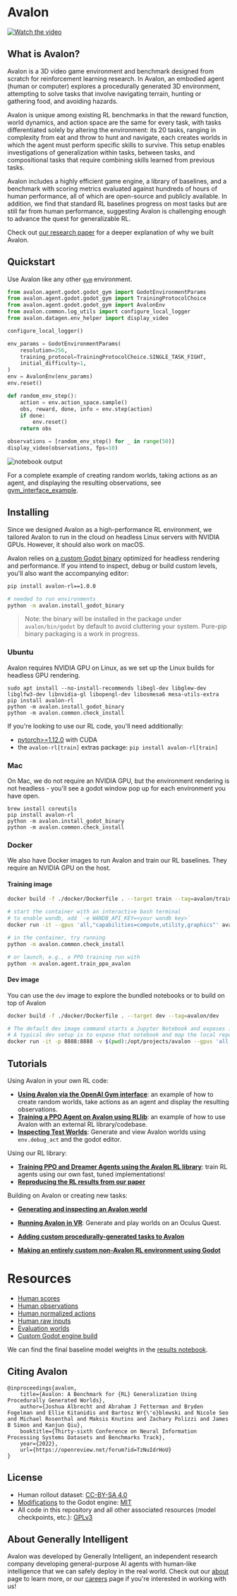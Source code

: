 
# Avalon


[![Watch the video](https://i3.ytimg.com/vi/4M-J11yMpD8/maxresdefault.jpg)](https://www.youtube.com/watch?v=4M-J11yMpD8)

## What is Avalon?

Avalon is a 3D video game environment and benchmark designed from scratch for reinforcement learning research. In Avalon, an embodied agent (human or computer) explores a procedurally generated 3D environment, attempting to solve tasks that involve navigating terrain, hunting or gathering food, and avoiding hazards.

Avalon is unique among existing RL benchmarks in that the reward function, world dynamics, and action space are the same for every task, with tasks differentiated solely by altering the environment: its 20 tasks, ranging in complexity from eat and throw to hunt and navigate, each creates worlds in which the agent must perform specific skills to survive. This setup enables investigations of generalization within tasks, between tasks, and compositional tasks that require combining skills learned from previous tasks.

Avalon includes a highly efficient game engine, a library of baselines, and a benchmark with scoring metrics evaluated against hundreds of hours of human performance, all of which are open-source and publicly available. In addition, we find that standard RL baselines progress on most tasks but are still far from human performance, suggesting Avalon is challenging enough to advance the quest for generalizable RL.

Check out [our research paper](https://arxiv.org/abs/2210.13417) for a deeper explanation of why we built Avalon.

## Quickstart

Use Avalon like any other [`gym`](https://github.com/openai/gym) environment.

```python
from avalon.agent.godot.godot_gym import GodotEnvironmentParams
from avalon.agent.godot.godot_gym import TrainingProtocolChoice
from avalon.agent.godot.godot_gym import AvalonEnv
from avalon.common.log_utils import configure_local_logger
from avalon.datagen.env_helper import display_video

configure_local_logger()

env_params = GodotEnvironmentParams(
    resolution=256,
    training_protocol=TrainingProtocolChoice.SINGLE_TASK_FIGHT,
    initial_difficulty=1,
)
env = AvalonEnv(env_params)
env.reset()

def random_env_step():
    action = env.action_space.sample()
    obs, reward, done, info = env.step(action)
    if done:
        env.reset()
    return obs

observations = [random_env_step() for _ in range(50)]
display_video(observations, fps=10)
```

![notebook output](./docs/media/avalon_notebook_demo.gif)

For a complete example of creating random worlds, taking actions as an agent, and displaying the resulting observations, see [gym_interface_example](./notebooks/gym_interface_example.sync.ipynb).

## Installing

Since we designed Avalon as a high-performance RL environment, we tailored Avalon to run in the cloud on headless Linux servers with NVIDIA GPUs. However, it should also work on macOS.

Avalon relies on [a custom Godot binary](https://github.com/Avalon-Benchmark/godot) optimized for headless rendering and performance. If you intend to inspect, debug or build custom levels, you'll also want the accompanying editor:
```sh
pip install avalon-rl==1.0.0

# needed to run environments
python -m avalon.install_godot_binary
```

> Note: the binary will be installed in the package under `avalon/bin/godot` by default to avoid cluttering your system.
> Pure-pip binary packaging is a work in progress.

### Ubuntu

Avalon requires NVIDIA GPU on Linux, as we set up the Linux builds for headless GPU rendering.

```
sudo apt install --no-install-recommends libegl-dev libglew-dev libglfw3-dev libnvidia-gl libopengl-dev libosmesa6 mesa-utils-extra
pip install avalon-rl
python -m avalon.install_godot_binary
python -m avalon.common.check_install
```

If you're looking to use our RL code, you'll need additionally:
- [pytorch>=1.12.0](https://pytorch.org/get-started/locally/) with CUDA
- the `avalon-rl[train]` extras package: `pip install avalon-rl[train]`

### Mac

On Mac, we do not require an NVIDIA GPU, but the environment rendering is not headless - you'll see a godot window pop up for each environment you have open.

```
brew install coreutils
pip install avalon-rl
python -m avalon.install_godot_binary
python -m avalon.common.check_install
```

### Docker

We also have Docker images to run Avalon and train our RL baselines. They require an NVIDIA GPU on the host.

#### Training image
```bash
docker build -f ./docker/Dockerfile . --target train --tag=avalon/train

# start the container with an interactive bash terminal
# to enable wandb, add `-e WANDB_API_KEY=<your wandb key>`
docker run -it --gpus 'all,"capabilities=compute,utility,graphics"' avalon/train bash

# in the container, try running
python -m avalon.common.check_install

# or launch, e.g., a PPO training run with
python -m avalon.agent.train_ppo_avalon
```

#### Dev image
You can use the `dev` image to explore the bundled notebooks or to build on top of Avalon
```bash
docker build -f ./docker/Dockerfile . --target dev --tag=avalon/dev

# The default dev image command starts a Jupyter Notebook and exposes it on port 8888.
# A typical dev setup is to expose that notebook and map the local repo to the project repo as a volume:
docker run -it -p 8888:8888 -v $(pwd):/opt/projects/avalon --gpus 'all,"capabilities=compute,utility,graphics"' avalon/dev 
```


## Tutorials

Using Avalon in your own RL code:
- [**Using Avalon via the OpenAI Gym interface**](./notebooks/gym_interface_example.sync.ipynb):
  an example of how to create random worlds, take actions as an agent and display the resulting observations.
- [**Training a PPO Agent on Avalon using RLlib**](./notebooks/rllib_tutorial.sync.ipynb):
  an example of how to use Avalon with an external RL library/codebase.
- [**Inspecting Test Worlds**](./notebooks/inspecting_test_worlds.sync.ipynb):
  Generate and view Avalon worlds using `env.debug_act` and the godot editor.

Using our RL library:
- [**Training PPO and Dreamer Agents using the Avalon RL library**](./docs/avalon_baselines.md):
  train RL agents using our own fast, tuned implementations!
- [**Reproducing the RL results from our paper**](./docs/avalon_baselines.md#reproducing-our-paper-results)


Building on Avalon or creating new tasks:
- [**Generating and inspecting an Avalon world**](./notebooks/create_simple_world.sync.ipynb)

- [**Running Avalon in VR**](./docs/running_in_vr.md): Generate and play worlds on an Oculus Quest.

- [**Adding custom procedurally-generated tasks to Avalon**](./docs/tutorial_add_task/)

- [**Making an entirely custom non-Avalon RL environment using Godot**](./docs/tutorial_custom_env)

# Resources

* [Human scores](https://avalon-benchmark.s3.us-west-2.amazonaws.com/avalon__human_scores__935781fe-267d-4dcd-9698-714cc891e985.json)
* [Human observations](https://avalon-benchmark.s3.us-west-2.amazonaws.com/avalon__all_observations__935781fe-267d-4dcd-9698-714cc891e985.tar.gz)
* [Human normalized actions](https://avalon-benchmark.s3.us-west-2.amazonaws.com/avalon__all_actions__935781fe-267d-4dcd-9698-714cc891e985.tar.gz)
* [Human raw inputs](https://avalon-benchmark.s3.us-west-2.amazonaws.com/avalon__all_human_inputs__935781fe-267d-4dcd-9698-714cc891e985.tar.gz)
* [Evaluation worlds](https://avalon-benchmark.s3.us-west-2.amazonaws.com/avalon_worlds__benchmark_evaluation_worlds.tar.gz)
* [Custom Godot engine build](https://github.com/Avalon-Benchmark/godot/releases/)

We can find the final baseline model weights in the [results notebook](notebooks/avalon_results.sync.ipynb).

## Citing Avalon

```
@inproceedings{avalon,
    title={Avalon: A Benchmark for {RL} Generalization Using Procedurally Generated Worlds},
    author={Joshua Albrecht and Abraham J Fetterman and Bryden Fogelman and Ellie Kitanidis and Bartosz Wr{\'o}blewski and Nicole Seo and Michael Rosenthal and Maksis Knutins and Zachary Polizzi and James B Simon and Kanjun Qiu},
    booktitle={Thirty-sixth Conference on Neural Information Processing Systems Datasets and Benchmarks Track},
    year={2022},
    url={https://openreview.net/forum?id=TzNuIdrHoU}
}
```

## License

- Human rollout dataset: [CC-BY-SA 4.0](https://creativecommons.org/licenses/by-sa/4.0/)
- [Modifications](https://github.com/Avalon-Benchmark/godot) to the Godot engine: [MIT](https://opensource.org/licenses/MIT)
- All code in this repository and all other associated resources (model checkpoints, etc.): [GPLv3](https://www.gnu.org/licenses/gpl-3.0.en.html)

## About Generally Intelligent

Avalon was developed by Generally Intelligent, an independent research company developing general-purpose AI agents with human-like intelligence that we can safely deploy in the real world. Check out our [about](https://generallyintelligent.com/about) page to learn more, or our [careers](https://generallyintelligent.com/careers) page if you're interested in working with us!
